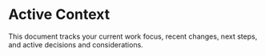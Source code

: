 # Active Context

This document tracks your current work focus, recent changes, next steps, and active decisions and considerations.
